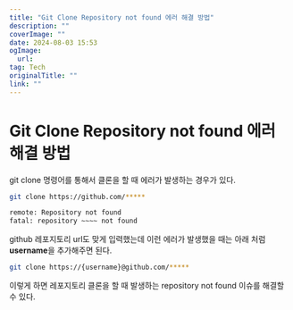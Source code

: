 ```yaml
---
title: "Git Clone Repository not found 에러 해결 방법"
description: ""
coverImage: ""
date: 2024-08-03 15:53
ogImage: 
  url: 
tag: Tech
originalTitle: ""
link: ""
---
```




# Git Clone Repository not found 에러 해결 방법

<div class="content-ad"></div>

git clone 명령어를 통해서 클론을 할 때 에러가 발생하는 경우가 있다.

```bash
git clone https://github.com/*****
```

```bash
remote: Repository not found
fatal: repository ~~~~ not found
```

github 레포지토리 url도 맞게 입력했는데 이런 에러가 발생했을 때는 아래 처럼 **username**을 추가해주면 된다.

```bash
git clone https://{username}@github.com/*****

```

이렇게 하면 레포지토리 클론을 할 때 발생하는 repository not found 이슈를 해결할 수 있다.
